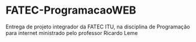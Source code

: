 # FATEC-ProgramacaoWEB
Entrega de projeto integrador da FATEC ITU, na disciplina de Programação para internet ministrado pelo professor Ricardo Leme
